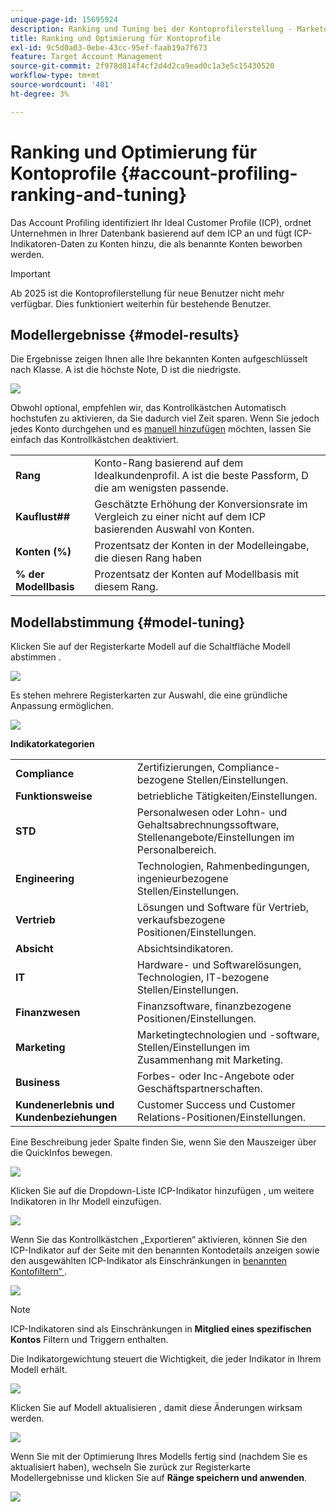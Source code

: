 ```yaml
---
unique-page-id: 15695924
description: Ranking und Tuning bei der Kontoprofilerstellung - Marketo-Dokumente - Produktdokumentation
title: Ranking und Optimierung für Kontoprofile
exl-id: 9c5d0a03-0ebe-43cc-95ef-faab19a7f673
feature: Target Account Management
source-git-commit: 2f978d814f4cf2d4d2ca9ead0c1a3e5c15430520
workflow-type: tm+mt
source-wordcount: '401'
ht-degree: 3%

---
```


# Ranking und Optimierung für Kontoprofile {#account-profiling-ranking-and-tuning}

Das Account Profiling identifiziert Ihr Ideal Customer Profile (ICP), ordnet Unternehmen in Ihrer Datenbank basierend auf dem ICP an und fügt ICP-Indikatoren-Daten zu Konten hinzu, die als benannte Konten beworben werden.

>[!IMPORTANT]
>
>Ab 2025 ist die Kontoprofilerstellung für neue Benutzer nicht mehr verfügbar. Dies funktioniert weiterhin für bestehende Benutzer.

## Modellergebnisse {#model-results}

Die Ergebnisse zeigen Ihnen alle Ihre bekannten Konten aufgeschlüsselt nach Klasse. A ist die höchste Note, D ist die niedrigste.

![](assets/results.png)

Obwohl optional, empfehlen wir, das Kontrollkästchen Automatisch hochstufen zu aktivieren, da Sie dadurch viel Zeit sparen. Wenn Sie jedoch jedes Konto durchgehen und es [manuell hinzufügen](/help/marketo/product-docs/target-account-management/target/named-accounts/discover-accounts.md#discover-crm-accounts) möchten, lassen Sie einfach das Kontrollkästchen deaktiviert.

<table> 
 <tbody> 
  <tr> 
   <td><strong>Rang</strong></td> 
   <td> 
    <div>
      Konto-Rang basierend auf dem Idealkundenprofil. A ist die beste Passform, D die am wenigsten passende. 
    </div></td> 
  </tr> 
  <tr> 
   <td><strong>Kauflust##</strong></td> 
   <td> 
    <div>
      Geschätzte Erhöhung der Konversionsrate im Vergleich zu einer nicht auf dem ICP basierenden Auswahl von Konten. 
    </div></td> 
  </tr> 
  <tr> 
   <td><strong>Konten (%)</strong></td> 
   <td> 
    <div>
      Prozentsatz der Konten in der Modelleingabe, die diesen Rang haben 
    </div></td> 
  </tr> 
  <tr> 
   <td><strong>% der Modellbasis</strong></td> 
   <td> 
    <div>
      Prozentsatz der Konten auf Modellbasis mit diesem Rang. 
    </div></td> 
  </tr> 
 </tbody> 
</table>

## Modellabstimmung {#model-tuning}

Klicken Sie auf der Registerkarte Modell auf die Schaltfläche Modell abstimmen .

![](assets/two.png)

Es stehen mehrere Registerkarten zur Auswahl, die eine gründliche Anpassung ermöglichen.

![](assets/tuning-page.png)

**Indikatorkategorien**

<table> 
 <tbody> 
  <tr> 
   <td><strong>Compliance</strong></td> 
   <td> 
    <div>
      Zertifizierungen, Compliance-bezogene Stellen/Einstellungen. 
    </div></td> 
  </tr> 
  <tr> 
   <td><strong>Funktionsweise</strong></td> 
   <td> 
    <div>
      betriebliche Tätigkeiten/Einstellungen. 
    </div></td> 
  </tr> 
  <tr> 
   <td><strong>STD</strong></td> 
   <td> 
    <div>
      Personalwesen oder Lohn- und Gehaltsabrechnungssoftware, Stellenangebote/Einstellungen im Personalbereich.
    </div></td> 
  </tr> 
  <tr> 
   <td><strong>Engineering</strong></td> 
   <td> 
    <div>
      Technologien, Rahmenbedingungen, ingenieurbezogene Stellen/Einstellungen. 
    </div></td> 
  </tr> 
  <tr> 
   <td><strong>Vertrieb</strong></td> 
   <td> 
    <div>
      Lösungen und Software für Vertrieb, verkaufsbezogene Positionen/Einstellungen. 
    </div></td> 
  </tr> 
  <tr> 
   <td><strong>Absicht</strong></td> 
   <td> 
    <div>
      Absichtsindikatoren. 
    </div></td> 
  </tr> 
  <tr> 
   <td><strong>IT</strong></td> 
   <td> 
    <div>
      Hardware- und Softwarelösungen, Technologien, IT-bezogene Stellen/Einstellungen.
    </div></td> 
  </tr> 
  <tr> 
   <td><strong>Finanzwesen</strong></td> 
   <td> 
    <div>
      Finanzsoftware, finanzbezogene Positionen/Einstellungen. 
    </div></td> 
  </tr> 
  <tr> 
   <td><strong>Marketing</strong></td> 
   <td> 
    <div>
      Marketingtechnologien und -software, Stellen/Einstellungen im Zusammenhang mit Marketing. 
    </div></td> 
  </tr> 
  <tr> 
   <td><strong>Business</strong></td> 
   <td> 
    <div>
      Forbes- oder Inc-Angebote oder Geschäftspartnerschaften. 
    </div></td> 
  </tr> 
  <tr> 
   <td><strong>Kundenerlebnis und Kundenbeziehungen</strong></td> 
   <td> 
    <div>
      Customer Success und Customer Relations-Positionen/Einstellungen.
    </div></td> 
  </tr> 
 </tbody> 
</table>

Eine Beschreibung jeder Spalte finden Sie, wenn Sie den Mauszeiger über die QuickInfos bewegen.

![](assets/tool-tip.png)

Klicken Sie auf die Dropdown-Liste ICP-Indikator hinzufügen , um weitere Indikatoren in Ihr Modell einzufügen.

![](assets/add-icp.png)

Wenn Sie das Kontrollkästchen „Exportieren“ aktivieren, können Sie den ICP-Indikator auf der Seite mit den benannten Kontodetails anzeigen sowie den ausgewählten ICP-Indikator als Einschränkungen in [benannten Kontofiltern“ ](/help/marketo/product-docs/target-account-management/engage/account-filters.md).

![](assets/export.png)

>[!NOTE]
>
>ICP-Indikatoren sind als Einschränkungen in **Mitglied eines spezifischen Kontos** Filtern und Triggern enthalten.

Die Indikatorgewichtung steuert die Wichtigkeit, die jeder Indikator in Ihrem Modell erhält.

![](assets/weightage.png)

Klicken Sie auf Modell aktualisieren , damit diese Änderungen wirksam werden.

![](assets/refresh-button.png)

Wenn Sie mit der Optimierung Ihres Modells fertig sind (nachdem Sie es aktualisiert haben), wechseln Sie zurück zur Registerkarte Modellergebnisse und klicken Sie auf **Ränge speichern und anwenden**.

![](assets/ranks.png)
